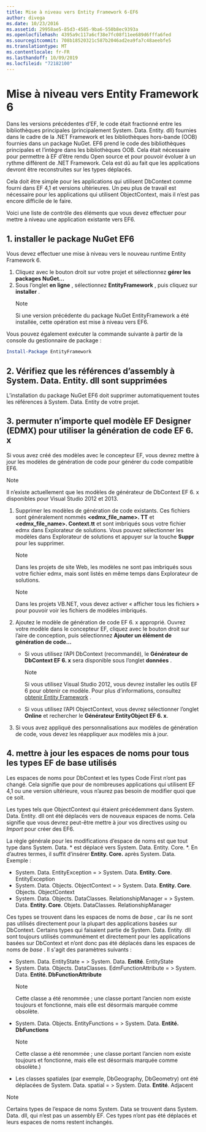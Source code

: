 ```yaml
---
title: Mise à niveau vers Entity Framework 6-EF6
author: divega
ms.date: 10/23/2016
ms.assetid: 29958ae5-85d3-4585-9ba6-550b8ec9393a
ms.openlocfilehash: 4395a9c117a6cf38e7fc08f11ee689d6fffa6fed
ms.sourcegitcommit: 708b18520321c587b2046ad2ea9fa7c48aeebfe5
ms.translationtype: MT
ms.contentlocale: fr-FR
ms.lasthandoff: 10/09/2019
ms.locfileid: "72182100"
---
```

# <a name="upgrading-to-entity-framework-6"></a>Mise à niveau vers Entity Framework 6

Dans les versions précédentes d’EF, le code était fractionné entre les bibliothèques principales (principalement System. Data. Entity. dll) fournies dans le cadre de la .NET Framework et les bibliothèques hors-bande (OOB) fournies dans un package NuGet. EF6 prend le code des bibliothèques principales et l’intègre dans les bibliothèques OOB. Cela était nécessaire pour permettre à EF d’être rendu Open source et pour pouvoir évoluer à un rythme différent de .NET Framework. Cela est dû au fait que les applications devront être reconstruites sur les types déplacés.

Cela doit être simple pour les applications qui utilisent DbContext comme fourni dans EF 4,1 et versions ultérieures. Un peu plus de travail est nécessaire pour les applications qui utilisent ObjectContext, mais il n’est pas encore difficile de le faire.

Voici une liste de contrôle des éléments que vous devez effectuer pour mettre à niveau une application existante vers EF6.

## <a name="1-install-the-ef6-nuget-package"></a>1. installer le package NuGet EF6

Vous devez effectuer une mise à niveau vers le nouveau runtime Entity Framework 6.

1. Cliquez avec le bouton droit sur votre projet et sélectionnez **gérer les packages NuGet...**  
2. Sous l’onglet **en ligne** , sélectionnez **EntityFramework** , puis cliquez sur **installer** .  
   > [!NOTE]
   > Si une version précédente du package NuGet EntityFramework a été installée, cette opération est mise à niveau vers EF6.

Vous pouvez également exécuter la commande suivante à partir de la console du gestionnaire de package :

``` powershell
Install-Package EntityFramework
```

## <a name="2-ensure-that-assembly-references-to-systemdataentitydll-are-removed"></a>2. Vérifiez que les références d’assembly à System. Data. Entity. dll sont supprimées

L’installation du package NuGet EF6 doit supprimer automatiquement toutes les références à System. Data. Entity de votre projet.

## <a name="3-swap-any-ef-designer-edmx-models-to-use-ef-6x-code-generation"></a>3. permuter n’importe quel modèle EF Designer (EDMX) pour utiliser la génération de code EF 6. x

Si vous avez créé des modèles avec le concepteur EF, vous devrez mettre à jour les modèles de génération de code pour générer du code compatible EF6.

> [!NOTE]
> Il n’existe actuellement que les modèles de générateur de DbContext EF 6. x disponibles pour Visual Studio 2012 et 2013.

1. Supprimer les modèles de génération de code existants. Ces fichiers sont généralement nommés **\<edmx_file_name\>. TT** et **\<edmx_file_name\>. Context.tt** et sont imbriqués sous votre fichier edmx dans Explorateur de solutions. Vous pouvez sélectionner les modèles dans Explorateur de solutions et appuyer sur la touche **Suppr** pour les supprimer.  
   > [!NOTE]
   > Dans les projets de site Web, les modèles ne sont pas imbriqués sous votre fichier edmx, mais sont listés en même temps dans Explorateur de solutions.  

   > [!NOTE]
   > Dans les projets VB.NET, vous devez activer « afficher tous les fichiers » pour pouvoir voir les fichiers de modèles imbriqués.
2. Ajoutez le modèle de génération de code EF 6. x approprié. Ouvrez votre modèle dans le concepteur EF, cliquez avec le bouton droit sur l’aire de conception, puis sélectionnez **Ajouter un élément de génération de code...**
    - Si vous utilisez l’API DbContext (recommandé), le **Générateur de DbContext EF 6. x** sera disponible sous l’onglet **données** .  
      > [!NOTE]
      > Si vous utilisez Visual Studio 2012, vous devrez installer les outils EF 6 pour obtenir ce modèle. Pour plus d’informations, consultez [obtenir Entity Framework](~/ef6/fundamentals/install.md) .  

    - Si vous utilisez l’API ObjectContext, vous devrez sélectionner l’onglet **Online** et rechercher le **Générateur EntityObject EF 6. x**.  
3. Si vous avez appliqué des personnalisations aux modèles de génération de code, vous devez les réappliquer aux modèles mis à jour.

## <a name="4-update-namespaces-for-any-core-ef-types-being-used"></a>4. mettre à jour les espaces de noms pour tous les types EF de base utilisés

Les espaces de noms pour DbContext et les types Code First n’ont pas changé. Cela signifie que pour de nombreuses applications qui utilisent EF 4,1 ou une version ultérieure, vous n’aurez pas besoin de modifier quoi que ce soit.

Les types tels que ObjectContext qui étaient précédemment dans System. Data. Entity. dll ont été déplacés vers de nouveaux espaces de noms. Cela signifie que vous devrez peut-être mettre à jour vos directives *using* ou *Import* pour créer des EF6.

La règle générale pour les modifications d’espace de noms est que tout type dans System. Data. * est déplacé vers System. Data. Entity. Core. *. En d’autres termes, il suffit d’insérer **Entity. Core.** après System. Data. Exemple :

- System. Data. EntityException = > System. Data. **Entity. Core**. EntityException  
- System. Data. Objects. ObjectContext = > System. Data. **Entity. Core**. Objects. ObjectContext  
- System. Data. Objects. DataClasses. RelationshipManager = > System. Data. **Entity. Core**. Objets. DataClasses. RelationshipManager  

Ces types se trouvent dans les espaces de noms de *base* , car ils ne sont pas utilisés directement pour la plupart des applications basées sur DbContext. Certains types qui faisaient partie de System. Data. Entity. dll sont toujours utilisés communément et directement pour les applications basées sur DbContext et n’ont donc pas été déplacés dans les espaces de noms de *base* . Il s'agit des paramètres suivants :

- System. Data. EntityState = > System. Data. **Entité**. EntityState  
- System. Data. Objects. DataClasses. EdmFunctionAttribute = > System. Data. **Entité. DbFunctionAttribute**  
  > [!NOTE]
  > Cette classe a été renommée ; une classe portant l’ancien nom existe toujours et fonctionne, mais elle est désormais marquée comme obsolète.  
- System. Data. Objects. EntityFunctions = > System. Data. **Entité. DbFunctions**  
  > [!NOTE]
  > Cette classe a été renommée ; une classe portant l’ancien nom existe toujours et fonctionne, mais elle est désormais marquée comme obsolète.)  
- Les classes spatiales (par exemple, DbGeography, DbGeometry) ont été déplacées de System. Data. spatial = > System. Data. **Entité**. Adjacent

> [!NOTE]
> Certains types de l’espace de noms System. Data se trouvent dans System. Data. dll, qui n’est pas un assembly EF. Ces types n’ont pas été déplacés et leurs espaces de noms restent inchangés.
